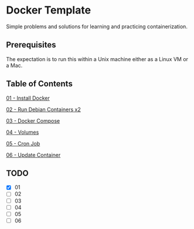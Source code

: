 # Docker Template

Simple problems and solutions for learning and practicing containerization.

## Prerequisites

The expectation is to run this within a Unix machine either as a Linux VM or a Mac.

## Table of Contents 
[01 - Install Docker](01)

[02 - Run Debian Containers x2](03/README.md)

[03 - Docker Compose](04/README.md)

[04 - Volumes](05/README.md)

[05 - Cron Job](06/README.md)

[06 - Update Container](07/README.md)

## TODO 
- [X] 01
- [ ] 02
- [ ] 03
- [ ] 04
- [ ] 05
- [ ] 06
